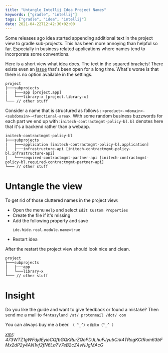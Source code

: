 ```yaml
---
title: "Untangle Intellij Idea Project Names"
keywords: ["gradle", "intellij"]
tags: ["gradle", "idea", "intellij"]
date: 2021-04-22T12:42:30+02:00
---
```


Some releases ago idea started appending additional text in the project view to gradle sub-projects.
This has been more annoying than helpful so far. Especially in business related applications where
names tend to incorporate some conventions.

Here is a short view what idea does. The text in the squared brackets! There exists even an
[issue][0] that's been open for a long time. What's worse is that there is no option available in
the settings.

```
project
├───subprojects
|   ├───app [project.app]
│   └───library-x [project.library-x]
└─── // other stuff
```

Consider a name that is structured as follows : `<product>-<domain>-<subdomain>-<functional-area>`.
With some random business buzzwords for each part we end up with :`initech-contractmgmt-policy-bl`.
`bl` denotes here that it's a backend rather than a webapp.

```
initech-contractmgmt-policy-bl
├───subprojects
|   ├───application [initech-contractmgmt-policy-bl.application]
│   ├───infrastructure-api [initech-contractmgmt-policy-bl.infrastructure-api]
|   └───required-contractmgmt-partner-api [initech-contractmgmt-policy-bl.required-contractmgmt-partner-api]
└─── // other stuff
```

# Untangle the view

To get rid of those cluttered names in the project view:

* Open the menu `Help` and select `Edit Custom Properties`
* Create the file if it's missing
* Add the following property and save
  ```properties
  ide.hide.real.module.name=true
  ```
* Restart idea

After the restart the project view should look nice and clean.

```
project
├───subprojects
|   ├───app
│   └───library-x
└─── // other stuff
```

# Insight

Do you like the guide and want to give feedback or found a mistake? Then send me a mail
to `f4ntasyland /at/ protonmail /dot/ com`

You can always buy me a beer.
`（ ^_^）o自自o（^_^ ）`

_[xmr][0]:
473WTZ1gWFdjdEyioCQfbGQKRurZQoPDJLhuFJyubCrk4TRogKCtRum63bFMx2dP2y4AN1vf2fN6La7V7eB2cZ4vNJgMAcG_

[0]: https://youtrack.jetbrains.com/issue/IDEA-82965

[1]: https://www.getmonero.org/
